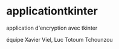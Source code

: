 # applicationtkinter
application d'encryption avec tkinter

équipe Xavier Viel, Luc Totoum Tchounzou
